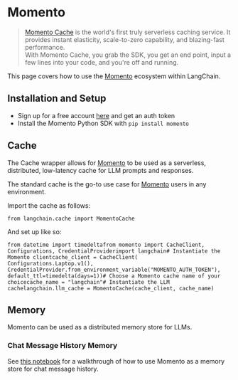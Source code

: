 Momento
=======

> [Momento Cache](https://docs.momentohq.com/) is the world's first truly serverless caching service. It provides instant elasticity, scale-to-zero capability, and blazing-fast performance.  
> With Momento Cache, you grab the SDK, you get an end point, input a few lines into your code, and you're off and running.

This page covers how to use the [Momento](https://gomomento.com) ecosystem within LangChain.

Installation and Setup[​](#installation-and-setup "Direct link to Installation and Setup")
------------------------------------------------------------------------------------------

*   Sign up for a free account [here](https://docs.momentohq.com/getting-started) and get an auth token
*   Install the Momento Python SDK with `pip install momento`

Cache[​](#cache "Direct link to Cache")
---------------------------------------

The Cache wrapper allows for [Momento](https://gomomento.com) to be used as a serverless, distributed, low-latency cache for LLM prompts and responses.

The standard cache is the go-to use case for [Momento](https://gomomento.com) users in any environment.

Import the cache as follows:

    from langchain.cache import MomentoCache

And set up like so:

    from datetime import timedeltafrom momento import CacheClient, Configurations, CredentialProviderimport langchain# Instantiate the Momento clientcache_client = CacheClient(    Configurations.Laptop.v1(),    CredentialProvider.from_environment_variable("MOMENTO_AUTH_TOKEN"),    default_ttl=timedelta(days=1))# Choose a Momento cache name of your choicecache_name = "langchain"# Instantiate the LLM cachelangchain.llm_cache = MomentoCache(cache_client, cache_name)

Memory[​](#memory "Direct link to Memory")
------------------------------------------

Momento can be used as a distributed memory store for LLMs.

### Chat Message History Memory[​](#chat-message-history-memory "Direct link to Chat Message History Memory")

See [this notebook](/docs/modules/memory/integrations/momento_chat_message_history.html) for a walkthrough of how to use Momento as a memory store for chat message history.